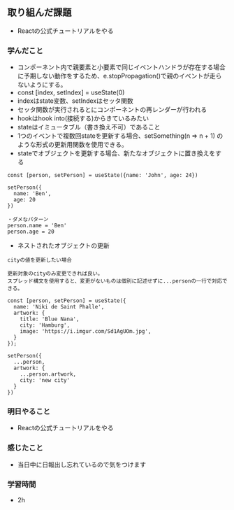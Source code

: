 ## 取り組んだ課題
 - Reactの公式チュートリアルをやる

### 学んだこと
- コンポーネント内で親要素と小要素で同じイベントハンドラが存在する場合に予期しない動作をするため、e.stopPropagation()で親のイベントが走らないようにする。  
- const [index, setIndex] = useState(0)  
- indexはstate変数、setIndexはセッタ関数  
- セッタ関数が実行されるとにコンポーネントの再レンダーが行われる  
- hookはhook into(接続する)からきているみたい  
- stateはイミュータブル（書き換え不可）であること  
- 1つのイベントで複数回stateを更新する場合、setSomething(n => n + 1) のような形式の更新用関数を使用できる。  
- stateでオブジェクトを更新する場合、新たなオブジェクトに置き換えをする

```
const [person, setPerson] = useState({name: 'John', age: 24})

setPerson({
  name: 'Ben',
  age: 20
})

・ダメなパターン
person.name = 'Ben'
person.age = 20
```
- ネストされたオブジェクトの更新 
``` 
cityの値を更新したい場合

更新対象のcityのみ変更できれば良い。
スプレッド構文を使用すると、変更がないものは個別に記述せずに...personの一行で対応できる。

const [person, setPerson] = useState({
  name: 'Niki de Saint Phalle',
  artwork: {
    title: 'Blue Nana',
    city: 'Hamburg',
    image: 'https://i.imgur.com/Sd1AgUOm.jpg',
  }
});

setPerson({
  ...person,
  artwork: {
    ...person.artwork,
    city: 'new city'
  }
})
```

### 明日やること
- Reactの公式チュートリアルをやる

### 感じたこと
- 当日中に日報出し忘れているので気をつけます

### 学習時間
- 2h
